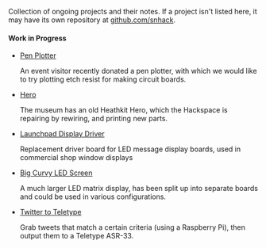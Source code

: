 Collection of ongoing projects and their notes.  If a project isn't listed here, it may have its own repository at [github.com/snhack](https://github.com/snhack/snhack.github.com/wiki/_new).

#### Work in Progress

- [Pen Plotter](Pen-plotter)

  An event visitor recently donated a pen plotter, with which we would like to try plotting etch resist for making circuit boards.

- [Hero](Hero)

  The museum has an old Heathkit Hero, which the Hackspace is repairing by rewiring, and printing new parts.

- [Launchpad Display Driver](LaunchpadDisplay)

  Replacement driver board for LED message display boards, used in commercial shop window displays

- [Big Curvy LED Screen](BigCurvyLEDScreen)

  A much larger LED matrix display, has been split up into separate boards and could be used in various configurations.

- [Twitter to Teletype](Twitter-to-Teletype)

  Grab tweets that match a certain criteria (using a Raspberry Pi), then output them to a Teletype ASR-33.